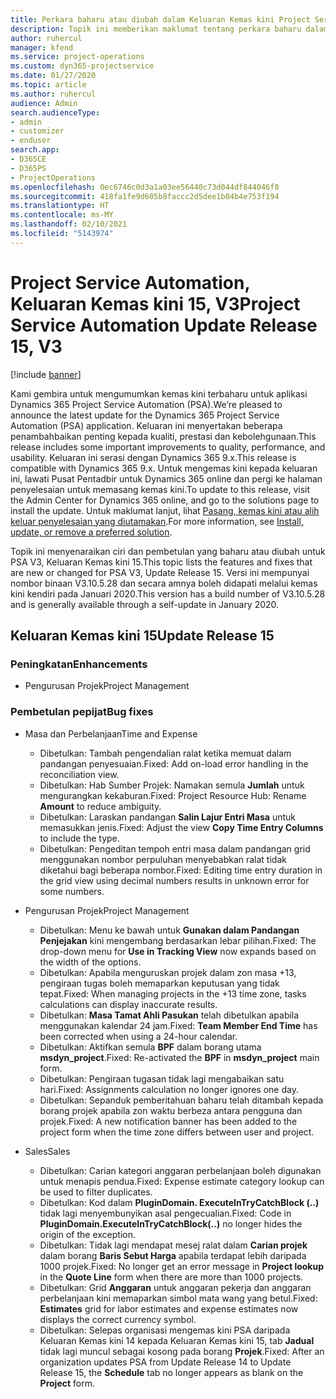 ```yaml
---
title: Perkara baharu atau diubah dalam Keluaran Kemas kini Project Service Automation 15, V3
description: Topik ini memberikan maklumat tentang perkara baharu dalam Keluaran Kemas kini Project Service Automation 15, V3.
author: ruhercul
manager: kfend
ms.service: project-operations
ms.custom: dyn365-projectservice
ms.date: 01/27/2020
ms.topic: article
ms.author: ruhercul
audience: Admin
search.audienceType:
- admin
- customizer
- enduser
search.app:
- D365CE
- D365PS
- ProjectOperations
ms.openlocfilehash: 0ec6746c0d3a1a03ee56440c73d044df844046f8
ms.sourcegitcommit: 418fa1fe9d605b8faccc2d5dee1b04b4e753f194
ms.translationtype: HT
ms.contentlocale: ms-MY
ms.lasthandoff: 02/10/2021
ms.locfileid: "5143974"
---
```

# <a name="project-service-automation-update-release-15-v3"></a><span data-ttu-id="4a803-103">Project Service Automation, Keluaran Kemas kini 15, V3</span><span class="sxs-lookup"><span data-stu-id="4a803-103">Project Service Automation Update Release 15, V3</span></span>

[!include [banner](../includes/psa-now-project-operations.md)]

<span data-ttu-id="4a803-104">Kami gembira untuk mengumumkan kemas kini terbaharu untuk aplikasi Dynamics 365 Project Service Automation (PSA).</span><span class="sxs-lookup"><span data-stu-id="4a803-104">We’re pleased to announce the latest update for the Dynamics 365 Project Service Automation (PSA) application.</span></span> <span data-ttu-id="4a803-105">Keluaran ini menyertakan beberapa penambahbaikan penting kepada kualiti, prestasi dan kebolehgunaan.</span><span class="sxs-lookup"><span data-stu-id="4a803-105">This release includes some important improvements to quality, performance, and usability.</span></span> <span data-ttu-id="4a803-106">Keluaran ini serasi dengan Dynamics 365 9.x.</span><span class="sxs-lookup"><span data-stu-id="4a803-106">This release is compatible with Dynamics 365 9.x.</span></span> <span data-ttu-id="4a803-107">Untuk mengemas kini kepada keluaran ini, lawati Pusat Pentadbir untuk Dynamics 365 online dan pergi ke halaman penyelesaian untuk memasang kemas kini.</span><span class="sxs-lookup"><span data-stu-id="4a803-107">To update to this release, visit the Admin Center for Dynamics 365 online, and go to the solutions page to install the update.</span></span> <span data-ttu-id="4a803-108">Untuk maklumat lanjut, lihat [Pasang, kemas kini atau alih keluar penyelesaian yang diutamakan](https://docs.microsoft.com/power-platform/admin/install-remove-preferred-solution).</span><span class="sxs-lookup"><span data-stu-id="4a803-108">For more information, see [Install, update, or remove a preferred solution](https://docs.microsoft.com/power-platform/admin/install-remove-preferred-solution).</span></span>

<span data-ttu-id="4a803-109">Topik ini menyenaraikan ciri dan pembetulan yang baharu atau diubah untuk PSA V3, Keluaran Kemas kini 15.</span><span class="sxs-lookup"><span data-stu-id="4a803-109">This topic lists the features and fixes that are new or changed for PSA V3, Update Release 15.</span></span> <span data-ttu-id="4a803-110">Versi ini mempunyai nombor binaan V3.10.5.28 dan secara amnya boleh didapati melalui kemas kini kendiri pada Januari 2020.</span><span class="sxs-lookup"><span data-stu-id="4a803-110">This version has a build number of V3.10.5.28 and is generally available through a self-update in January 2020.</span></span>

## <a name="update-release-15"></a><span data-ttu-id="4a803-111">Keluaran Kemas kini 15</span><span class="sxs-lookup"><span data-stu-id="4a803-111">Update Release 15</span></span> 

### <a name="enhancements"></a><span data-ttu-id="4a803-112">Peningkatan</span><span class="sxs-lookup"><span data-stu-id="4a803-112">Enhancements</span></span>

- <span data-ttu-id="4a803-113">Pengurusan Projek</span><span class="sxs-lookup"><span data-stu-id="4a803-113">Project Management</span></span>

### <a name="bug-fixes"></a><span data-ttu-id="4a803-114">Pembetulan pepijat</span><span class="sxs-lookup"><span data-stu-id="4a803-114">Bug fixes</span></span>

- <span data-ttu-id="4a803-115">Masa dan Perbelanjaan</span><span class="sxs-lookup"><span data-stu-id="4a803-115">Time and Expense</span></span>

  - <span data-ttu-id="4a803-116">Dibetulkan: Tambah pengendalian ralat ketika memuat dalam pandangan penyesuaian.</span><span class="sxs-lookup"><span data-stu-id="4a803-116">Fixed: Add on-load error handling in the reconciliation view.</span></span>
  - <span data-ttu-id="4a803-117">Dibetulkan: Hab Sumber Projek: Namakan semula **Jumlah** untuk mengurangkan kekaburan.</span><span class="sxs-lookup"><span data-stu-id="4a803-117">Fixed: Project Resource Hub: Rename **Amount** to reduce ambiguity.</span></span>
  - <span data-ttu-id="4a803-118">Dibetulkan: Laraskan pandangan **Salin Lajur Entri Masa** untuk memasukkan jenis.</span><span class="sxs-lookup"><span data-stu-id="4a803-118">Fixed: Adjust the view **Copy Time Entry Columns** to include the type.</span></span>
  - <span data-ttu-id="4a803-119">Dibetulkan: Pengeditan tempoh entri masa dalam pandangan grid menggunakan nombor perpuluhan menyebabkan ralat tidak diketahui bagi beberapa nombor.</span><span class="sxs-lookup"><span data-stu-id="4a803-119">Fixed: Editing time entry duration in the grid view using decimal numbers results in unknown error for some numbers.</span></span>

- <span data-ttu-id="4a803-120">Pengurusan Projek</span><span class="sxs-lookup"><span data-stu-id="4a803-120">Project Management</span></span>

  - <span data-ttu-id="4a803-121">Dibetulkan: Menu ke bawah untuk **Gunakan dalam Pandangan Penjejakan** kini mengembang berdasarkan lebar pilihan.</span><span class="sxs-lookup"><span data-stu-id="4a803-121">Fixed: The drop-down menu for **Use in Tracking View** now expands based on the width of the options.</span></span>
  - <span data-ttu-id="4a803-122">Dibetulkan: Apabila menguruskan projek dalam zon masa +13, pengiraan tugas boleh memaparkan keputusan yang tidak tepat.</span><span class="sxs-lookup"><span data-stu-id="4a803-122">Fixed: When managing projects in the +13 time zone, tasks calculations can display inaccurate results.</span></span>
  - <span data-ttu-id="4a803-123">Dibetulkan: **Masa Tamat Ahli Pasukan** telah dibetulkan apabila menggunakan kalendar 24 jam.</span><span class="sxs-lookup"><span data-stu-id="4a803-123">Fixed: **Team Member End Time** has been corrected when using a 24-hour calendar.</span></span>
  - <span data-ttu-id="4a803-124">Dibetulkan: Aktifkan semula **BPF** dalam borang utama **msdyn_project**.</span><span class="sxs-lookup"><span data-stu-id="4a803-124">Fixed: Re-activated the **BPF** in **msdyn_project** main form.</span></span>
  - <span data-ttu-id="4a803-125">Dibetulkan: Pengiraan tugasan tidak lagi mengabaikan satu hari.</span><span class="sxs-lookup"><span data-stu-id="4a803-125">Fixed: Assignments calculation no longer ignores one day.</span></span>
  - <span data-ttu-id="4a803-126">Dibetulkan: Sepanduk pemberitahuan baharu telah ditambah kepada borang projek apabila zon waktu berbeza antara pengguna dan projek.</span><span class="sxs-lookup"><span data-stu-id="4a803-126">Fixed: A new notification banner has been added to the project form when the time zone differs between user and project.</span></span>

- <span data-ttu-id="4a803-127">Sales</span><span class="sxs-lookup"><span data-stu-id="4a803-127">Sales</span></span>

  - <span data-ttu-id="4a803-128">Dibetulkan: Carian kategori anggaran perbelanjaan boleh digunakan untuk menapis pendua.</span><span class="sxs-lookup"><span data-stu-id="4a803-128">Fixed: Expense estimate category lookup can be used to filter duplicates.</span></span>
  - <span data-ttu-id="4a803-129">Dibetulkan: Kod dalam **PluginDomain. ExecuteInTryCatchBlock (..)** tidak lagi menyembunyikan asal pengecualian.</span><span class="sxs-lookup"><span data-stu-id="4a803-129">Fixed: Code in **PluginDomain.ExecuteInTryCatchBlock(..)** no longer hides the origin of the exception.</span></span>
  - <span data-ttu-id="4a803-130">Dibetulkan: Tidak lagi mendapat mesej ralat dalam **Carian projek** dalam borang **Baris Sebut Harga** apabila terdapat lebih daripada 1000 projek.</span><span class="sxs-lookup"><span data-stu-id="4a803-130">Fixed: No longer get an error message in **Project lookup** in the **Quote Line** form when there are more than 1000 projects.</span></span>
  - <span data-ttu-id="4a803-131">Dibetulkan: Grid **Anggaran** untuk anggaran pekerja dan anggaran perbelanjaan kini memaparkan simbol mata wang yang betul.</span><span class="sxs-lookup"><span data-stu-id="4a803-131">Fixed: **Estimates** grid for labor estimates and expense estimates now displays the correct currency symbol.</span></span>
  - <span data-ttu-id="4a803-132">Dibetulkan: Selepas organisasi mengemas kini PSA daripada Keluaran Kemas kini 14 kepada Keluaran Kemas kini 15, tab **Jadual** tidak lagi muncul sebagai kosong pada borang **Projek**.</span><span class="sxs-lookup"><span data-stu-id="4a803-132">Fixed: After an organization updates PSA from Update Release 14 to Update Release 15, the **Schedule** tab no longer appears as blank on the **Project** form.</span></span>
